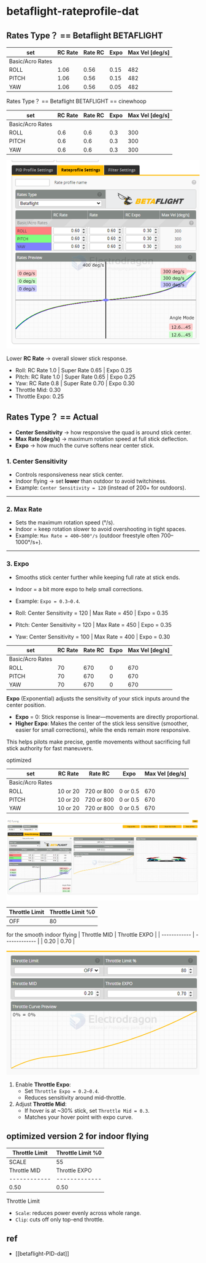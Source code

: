 
# betaflight-rateprofile-dat


## Rates Type？ == Betaflight BETAFLIGHT

| set              | RC Rate | Rate RC | Expo | Max Vel [deg/s] |
| ---------------- | ------- | ------- | ---- | --------------- |
| Basic/Acro Rates |         |         |      |                 |
| ROLL             | 1.06    | 0.56    | 0.15 | 482             |
| PITCH            | 1.06    | 0.56    | 0.15 | 482             |
| YAW              | 1.06    | 0.56    | 0.05 | 482             |

Rates Type？ == Betaflight BETAFLIGHT == cinewhoop

| set              | RC Rate | Rate RC | Expo | Max Vel [deg/s] |
| ---------------- | ------- | ------- | ---- | --------------- |
| Basic/Acro Rates |         |         |      |                 |
| ROLL             | 0.6     | 0.6     | 0.3  | 300             |
| PITCH            | 0.6     | 0.6     | 0.3  | 300             |
| YAW              | 0.6     | 0.6     | 0.3  | 300             |

![](2025-09-06-12-32-30.png)

Lower **RC Rate** → overall slower stick response.  

- Roll:   RC Rate 1.0 | Super Rate 0.65 | Expo 0.25
- Pitch:  RC Rate 1.0 | Super Rate 0.65 | Expo 0.25
- Yaw:    RC Rate 0.8 | Super Rate 0.70 | Expo 0.30
- Throttle Mid: 0.30
- Throttle Expo: 0.25



## Rates Type？ == Actual

- **Center Sensitivity** → how responsive the quad is around stick center.  
- **Max Rate (deg/s)** → maximum rotation speed at full stick deflection.  
- **Expo** → how much the curve softens near center stick.  

### 1. Center Sensitivity
- Controls responsiveness near stick center.  
- Indoor flying → set **lower** than outdoor to avoid twitchiness.  
- Example: `Center Sensitivity = 120` (instead of 200+ for outdoors).

---

### 2. Max Rate
- Sets the maximum rotation speed (°/s).  
- Indoor = keep rotation slower to avoid overshooting in tight spaces.  
- Example: `Max Rate = 400–500°/s` (outdoor freestyle often 700–1000°/s+).

---

### 3. Expo
- Smooths stick center further while keeping full rate at stick ends.  
- Indoor = a bit more expo to help small corrections.  
- Example: `Expo = 0.3–0.4`.

- Roll:   Center Sensitivity = 120 | Max Rate = 450 | Expo = 0.35
- Pitch:  Center Sensitivity = 120 | Max Rate = 450 | Expo = 0.35
- Yaw:    Center Sensitivity = 100 | Max Rate = 400 | Expo = 0.30


| set              | RC Rate | Rate RC | Expo | Max Vel [deg/s] |
| ---------------- | ------- | ------- | ---- | --------------- |
| Basic/Acro Rates |         |         |      |                 |
| ROLL             | 70      | 670     | 0    | 670             |
| PITCH            | 70      | 670     | 0    | 670             |
| YAW              | 70      | 670     | 0    | 670             |

**Expo** (Exponential) adjusts the sensitivity of your stick inputs around the center position.

- **Expo** = 0: Stick response is linear—movements are directly proportional.
- **Higher Expo**: Makes the center of the stick less sensitive (smoother, easier for small corrections), while the ends remain more responsive.

This helps pilots make precise, gentle movements without sacrificing full stick authority for fast maneuvers.

optimized 

| set              | RC Rate  | Rate RC    | Expo     | Max Vel [deg/s] |
| ---------------- | -------- | ---------- | -------- | --------------- |
| Basic/Acro Rates |          |            |          |                 |
| ROLL             | 10 or 20 | 720 or 800 | 0 or 0.5 | 670             |
| PITCH            | 10 or 20 | 720 or 800 | 0 or 0.5 | 670             |
| YAW              | 10 or 20 | 720 or 800 | 0 or 0.5 | 670             |


![](2025-09-04-12-38-55.png)

| Throttle Limit | Throttle Limit %0 |
| -------------- | ----------------- |
| OFF            | 80                |

for the smooth indoor flying 
| Throttle MID | Throttle EXPO |
| ------------ | ------------- |
| 0.20         | 0.70          |

![](2025-09-04-12-45-34.png)


1. Enable **Throttle Expo**:
   - Set `Throttle Expo = 0.2–0.4`.  
   - Reduces sensitivity around mid-throttle.  
2. Adjust **Throttle Mid**:
   - If hover is at ~30% stick, set `Throttle Mid = 0.3`.  
   - Matches your hover point with expo curve.  

## optimized version 2 for indoor flying 

| Throttle Limit | Throttle Limit %0 |
| -------------- | ----------------- |
| SCALE          | 55                |
| Throttle MID   | Throttle EXPO     |
| ------------   | -------------     |
| 0.50           | 0.50              |


Throttle Limit

- `Scale`: reduces power evenly across whole range.  
- `Clip`: cuts off only top-end throttle.  


## ref 

- [[betaflight-PID-dat]]